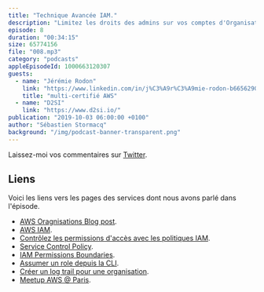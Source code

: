 ```yaml
---
title: "Technique Avancée IAM."
description: "Limitez les droits des admins sur vos comptes d'Organisation.: Dans cet épisode, nous parlons d'une technique qui permet de donner un compte AWS à un département, un consultant, avec plein accès Administrateur, mais sans qu'il ne puisse détacher le compte de l'organisation ni altérer les autorisations du compte Maître sur ce compte.\nNous allons parler de Amazon Identity & Access Management, politiques de sécurité et Service Control Policies (SCP)"
episode: 8
duration: "00:34:15"
size: 65774156
file: "008.mp3"
category: "podcasts"
appleEpisodeId: 1000663120307
guests:
  - name: "Jérémie Rodon"
    link: "https://www.linkedin.com/in/j%C3%A9r%C3%A9mie-rodon-b6656290/"
    title: "multi-certifié AWS"
  - name: "D2SI"
    link: "https://www.d2si.io/"
publication: "2019-10-03 06:00:00 +0100"
author: "Sébastien Stormacq"
background: "/img/podcast-banner-transparent.png"
---
```


Laissez-moi vos commentaires sur [Twitter](https://twitter.com/sebsto).

## Liens

Voici les liens vers les pages des services dont nous avons parlé dans l'épisode.

- [AWS Oragnisations Blog post](https://aws.amazon.com/blogs/aws/category/aws-organizations/).
- [AWS IAM](https://docs.aws.amazon.com/IAM/latest/UserGuide).
- [Contrôlez les permissions d'accès avec les politiques IAM](https://docs.aws.amazon.com/IAM/latest/UserGuide/access_controlling.html).
- [Service Control Policy](https://docs.aws.amazon.com/organizations/latest/userguide/orgs_manage_policies_scp.html).
- [IAM Permissions Boundaries](https://aws.amazon.com/blogs/security/delegate-permission-management-to-developers-using-iam-permissions-boundaries/).
- [Assumer un role depuis la CLI](https://docs.aws.amazon.com/en_pv/cli/latest/userguide/cli-configure-role.html).
- [Créer un log trail pour une organisation](https://docs.aws.amazon.com/awscloudtrail/latest/userguide/creating-trail-organization.html).
- [Meetup AWS @ Paris](https://www.meetup.com/French-AWS-UG/).
